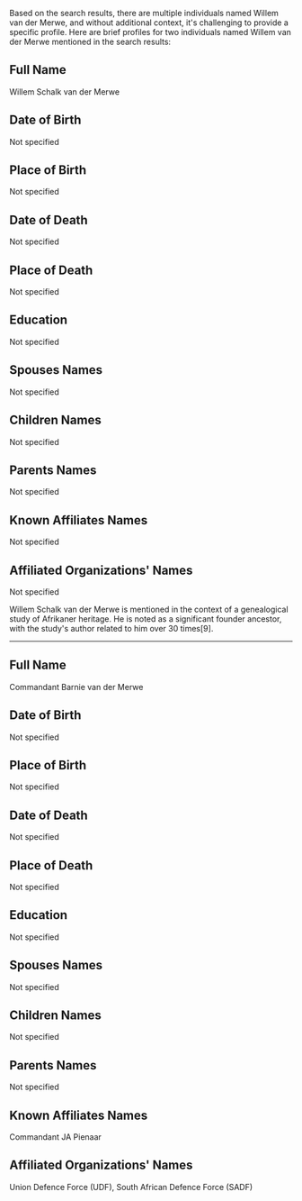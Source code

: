 Based on the search results, there are multiple individuals named Willem van der Merwe, and without additional context, it's challenging to provide a specific profile. Here are brief profiles for two individuals named Willem van der Merwe mentioned in the search results:

## Full Name
Willem Schalk van der Merwe

## Date of Birth
Not specified

## Place of Birth
Not specified

## Date of Death
Not specified

## Place of Death
Not specified

## Education
Not specified

## Spouses Names
Not specified

## Children Names
Not specified

## Parents Names
Not specified

## Known Affiliates Names
Not specified

## Affiliated Organizations' Names
Not specified

Willem Schalk van der Merwe is mentioned in the context of a genealogical study of Afrikaner heritage. He is noted as a significant founder ancestor, with the study's author related to him over 30 times[9].

---

## Full Name
Commandant Barnie van der Merwe

## Date of Birth
Not specified

## Place of Birth
Not specified

## Date of Death
Not specified

## Place of Death
Not specified

## Education
Not specified

## Spouses Names
Not specified

## Children Names
Not specified

## Parents Names
Not specified

## Known Affiliates Names
Commandant JA Pienaar

## Affiliated Organizations' Names
Union Defence Force (UDF), South African Defence Force (SADF)

